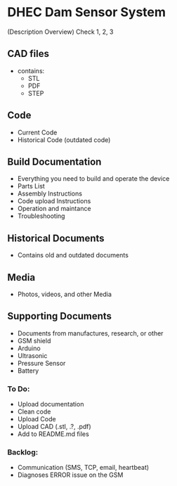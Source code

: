 # DHEC Dam Sensor System
(Description Overview) Check 1, 2, 3

## CAD files
- contains:
  - STL
  - PDF
  - STEP
  
## Code
- Current Code
- Historical Code (outdated code)

## Build Documentation
- Everything you need to build and operate the device
- Parts List
- Assembly Instructions
- Code upload Instructions
- Operation and maintance
- Troubleshooting

## Historical Documents
- Contains old and outdated documents

## Media
- Photos, videos, and other Media

## Supporting Documents
- Documents from manufactures, research, or other
- GSM shield
- Arduino
- Ultrasonic
- Pressure Sensor
- Battery

### To Do:
- Upload documentation
- Clean code
- Upload Code
- Upload CAD (.stl, .?, .pdf)
- Add to README.md files

### Backlog:
- Communication (SMS, TCP, email, heartbeat)
- Diagnoses ERROR issue on the GSM
